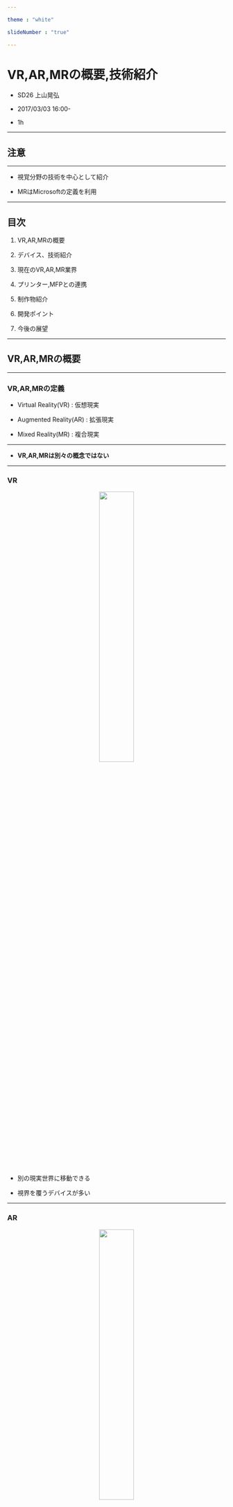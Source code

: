 ```yaml
---

theme : "white"

slideNumber : "true"

---
```


 

# VR,AR,MRの概要,技術紹介

- SD26 上山晃弘

- 2017/03/03 16:00-

- 1h

---

 

## 注意

----------

- 視覚分野の技術を中心として紹介

- MRはMicrosoftの定義を利用

---

 

## 目次

1. VR,AR,MRの概要

1. デバイス、技術紹介

1. 現在のVR,AR,MR業界

1. プリンター,MFPとの連携

1. 制作物紹介

1. 開発ポイント

1. 今後の展望

---

 

## VR,AR,MRの概要

---

 

### VR,AR,MRの定義

- Virtual Reality(VR) : 仮想現実

- Augmented Reality(AR) : 拡張現実

- Mixed Reality(MR) : 複合現実

 

----------

- **VR,AR,MRは別々の概念ではない**

---

 

### VR

<div style="text-align:center;">

  <img src="vr_image.png" style="width:40%;"/>

</div>

- 別の現実世界に移動できる

- 視界を覆うデバイスが多い

---

 

### AR

<div style="text-align:center;">

  <img src="ar_image.png" style="width:40%;"/>

</div>

- 現実世界に情報を付与する

- スマートフォンやカメラ付デバイスでの利用が多い

---

 

### MR

<div style="text-align:center;">

  <img src="mr_image.png" style="width:40%;"/>

</div>

- VRとARを合わせた現実世界で仮想空間に作用する

- 現状HoloLensのみ

---

 

### VR,AR,MRの分類

 ||AR|MR|VR|
 |:-:|:-:|:-:|
 |現実世界を拡張|○|○||
 |現実とホログラムの融合||○||
 |仮想世界へ導く||○|○|
 |現実世界の置き換え|||○|

---

 

<div style="text-align:center;">

  <img src="mr_ar_vr.png" style="width:100%;"/>

</div>

- VR,AR,MRは別々の概念ではない

----------

 

- 共通利点

  + 3Dを3Dのまま見られる

  + 移動できない画面から解放される

  + 入力機器の選択肢が増える

---

 

## デバイス,技術紹介

---

 

### VRデバイス

- 基本原理 : ディスプレイとセンサ

- グラフィック性能の向上

- ディスプレイ,センサの小型化

- ヘッドマウントディスプレイの製品化

<div style="text-align:center;">

  <img src="touch.jpg" style="width:60%;"/>

</div>

 

  + [Oculus Rift](https://www.oculus.com/)

---

 

1. パソコン、専用機器による高品質化

1. スマートフォンによる簡易動作

<div style="text-align:center;">

  <img src="psvr.jpg" style="width:50%;"/>

  <img src="hako.png" style="width:40%;"/>

</div>

 

  + [PSVR](http://www.jp.playstation.com/psvr/), [ハコスコ](https://hacosco.com/)

---

 

- 次世代VR

- PC接続型VR

  + ハンドトラッキング,モーショントラッキング

  + フェイストラッキング,アイトラッキング

  + 五感提示装置,フィードバック装置

<div style="text-align:center;">

  <img src="hand.jpg" style="width:40%;"/>

  <img src="fove.jpg" style="width:40%;"/>

</div>

 

  + [UnlimitedHand](http://unlimitedhand.com/), [FOVE 0](https://www.getfove.com/)

---

 

- 次世代VR

- スマホVR : DayDream

  + プロセッサ、グラフィック性能の向上

<div style="text-align:center;">

  <img src="daydream.jpg" style="width:80%;"/>

</div>

 

  + [DayDream](https://vr.google.com/daydream/)

---

 

- 基本技術

  + GPU

  + 高速、高精度なモーションセンサ情報

  + 低遅延,高視野角,高繊細ディスプレイ

<div style="text-align:center;">

  <img src="gpu.png" style="width:80%;"/>

</div>

---

 

### ARデバイス

- 基本原理 : ディスプレイとカメラ

- ディスプレイとカメラを標準搭載したスマートフォンにより普及

<div style="text-align:center;">

  <img src="ar_mark_image.jpg" style="width:60%;"/>

</div>

 

  + [ARToolKit](https://www.msoft.co.jp/ar/)

---

 

- 次世代AR

- 3DセンサAR : Tango

- 深度センサを内蔵 -> 地形認識

<div style="text-align:center;">

  <img src="tango.jpg" style="width:80%;"/>

</div>

 

  + [Tango](https://get.google.com/tango/)

---

 

- 基本技術

  + depthセンサ(3Dセンサ)

  + GPU

  + 高精度,高速画像処理

<div style="text-align:center;">

  <img src="ar_tango.png" style="width:80%;"/>

</div>

---

 

### MRデバイス

- HoloLens

  + Microsoftから発売

  + 頭部装着型PC

  + Windows10搭載

  + 日本では2017/1/18発売

  + 333,800円

    * [HoloLens](https://www.microsoft.com/microsoft-hololens/ja-jp)

<div style="text-align:center;">

  <img src="hololens.jpg" style="width:80%;"/>

</div>

---

 

- HoloLens単独動作が可能

  + PCとの接続ケーブルが不要

- 本体内蔵カメラのみでポジショントラッキング可能

- 外部の環境を反映して表示

  + スマートグラスではない

<div style="text-align:center;">

  <img src="googleglass.jpg" style="width:40%;"/>

  <img src="vive.png" style="width:40%;"/>

</div>

---

 

- HoloLensの説明

  + 機能

<div style="text-align:center;">

  <video data-autoplay loop="true" class="stretch" src="hololens_demo.mp4" style="width:100%;"></video>

</div>

---

 

- HoloLensのハード説明

  + 環境認識カメラ

  + Depthセンサ

  + RGBセンサ

<div style="text-align:center;">

  <img src="hololens_sensor.jpg" style="width:100%;"/>

</div>

---

 

- HoloLensのハード説明

  + 透過型ホログラフィックディスプレイ

    * 視野角:40度未満

    * 視野角1度あたり47ピクセル

<div style="text-align:center;">

  <img src="hololens_display.jpg" style="width:100%;"/>

</div>

---

 

- HoloLensのハード説明

  + 32bit CUP

  + メモリ : 64GB

  + RAM : 2GB

  + バッテリー : 2-3時間

<div style="text-align:center;">

  <img src="hololens_proc.jpg" style="width:100%;"/>

</div>

---

 

- HoloLensのソフト説明

  + ソフトウェア

    * 空間座標 : 自分の絶対位置を知ることができる

    * 視線入力 : 視線方向で対象を選択する

    * ジェスチャー入力 : 指によるタップ動作を認識可能

    * 音声入力 : Cortanaを介した入力が可能

    * 空間音響 : 指向性スピーカーにより音源の位置がわかる

    * 空間マッピング : 頭部のセンサで常にスキャン

    * 空間共有 : ネットワーク経由でマッピングデータの共有が可能

 

---

 

## 現在のVR,AR,MR業界

---

 

<div style="text-align:center;">

  <img src="vr_ar_co.jpg" style="width:100%;"/>

</div>

---

 

### VR業界

- ゲーム

- 広告

<div style="text-align:center;">

  <img src="vr_game1.jpg" style="width:45%;"/>

  <img src="vr_game2.png" style="width:45%;"/>

</div>

 

  + [ソードアート・オンライン ザ・ビギニング Sponsored by IBM](http://www.mugendai-web.jp/vrmmo-project/)

  + [Youtube](https://play.google.com/store/apps/details?id=com.google.android.apps.youtube.vr&hl=ja)

---

 

- 教育,医療

- 映像,アート

<div style="text-align:center;">

  <img src="vr_sample1.jpg" style="width:45%;"/>

  <img src="vr_sample2.jpg" style="width:45%;"/>

</div>

---

 

### AR業界

- ゲーム

- 広告

<div style="text-align:center;">

  <img src="pokemon.jpg" style="width:40%;"/>

  <img src="miku.jpg" style="width:30%;"/>

</div>

 

  + [ポケモンGO](http://www.pokemongo.jp/)

---

 

### MR業界

- 作業補助

- 医療,教育

<div style="text-align:center;">

  <img src="jal.jpg" style="width:45%;"/>

  <img src="hololens_sample1.jpg" style="width:45%;"/>

</div>

 

  + [JAL](http://press.jal.co.jp/ja/release/201604/002643.html?Fa=1)

---

 

## プリンター、MFPとの連携

---

 

### 製造、開発

- 操作アシスト(VR,MR)

- 作業練習(VR)

- プロトタイプ作成(VR,MR)

<div style="text-align:center;">

  <img src="copy_vr.png" style="width:30%;"/>

  <img src="copy.png" style="width:30%;"/>

</div>

---

 

### ソリューション

- 操作アシスト(MR)

- 設置デモ(MR)

- 操作ナビ(AR,MR)

- 修正箇所表示(AR,MR)

----------

 

- ネットワーク接続

---

 

## 制作物紹介

---

 

### VRデモ : 操作デモ

<div style="text-align:center;">

  <video data-autoplay loop="true" class="stretch" src="VR_demo.mp4"></video>

</div>

- OculusRift+LeapMotion

---

 

### MRデモ : 設置デモ

<div style="text-align:center;">

  <video data-autoplay loop="true" class="stretch" src="MR_demo.mp4"></video>

</div>

- HoloLens

---

 

## 開発ポイント

---

 

### 共通

- 開発環境

  + 統合開発環境

    * Visual Studio

  + ゲームエンジン

    * Unity,UnrealEngine

---

 

- ポイント

  + 体験を重視したソフトウェア作成

    * より体に近いデバイスのため不快感を与えやすい

  + UIの再構築

    * 既存のUIは2D用に調整されている

  + 体験状況によっては体験者以外にも内容が分かるようにする

---

 

### VR固有

- メリット

  + 各ゲームエンジンとの連携が協力

    * Unity,UnrealEngine

  + スマホ,PC両対応の開発が可能

  + VRデバイスの開発が盛ん

- デメリット

  + 作成リソースの増大

    * 背景,オブジェクト等の空間すべて

  + 遅延の発生が致命的な問題となる

    * 酔う

---

 

- ポイント

  + 体験者の予想通りの動きをさせる

  + 入力機器との連携が体験の質を高める

  + 酔わせない工夫が必要不可欠

---

 

### AR固有

- メリット

  + 豊富なARライブラリ

  + 普及したスマートフォンを利用できる

    * Depthセンサを内蔵した機種も発売

- デメリット

  + マーカ型ARの陳腐化

  + 動作デバイスとカメラの高性能化が求められる

    * 古いデバイスは動作しない場合がある

---

 

- ポイント

  + 顔認識などと組み合わせることで用途が広がる

  + ARライブラリの特性によって使い分けができる

---

 

### MR固有

- メリット

  + Microsoftが開発

    * Windows10が搭載

    * VisualStudioで開発可能

  + Unityとの連携を標準搭載

    * 動作確認、デバッグが容易に

- デメリット

  + UWPアプリのみが実行可能(32bit)

    * 既存のコード資産が利用できない場合がある

---

 

- HoloLensの開発環境

  + デバイスポータルにより状態取得が容易

  + マッピングデータの再利用ができる

---

 

- ポイント

  + VR,ARの知見の利用

  + ネットワークを利用した共有機能

---

 

## 今後の展望

---

 

### 技術連携

- ネットワーク

  + インフラとしての高速、大容量通信が必要

- 機械学習

  + 人工知能,情報処理分野で必須

- 入出力機器

  + マウス,キーボード以外のデバイス

  + 3D空間に対応した標準デバイスが必要

<div style="text-align:center;">

  <img src="AI.png" style="width:30%;"/>

</div>

---

 

### デバイスの多様性の増加

- VR : 入出力機器

- AR : 内部処理,ハードの高速化

- MR : 小型,高性能化

---

 

### デバイスの統合,置き換え

- Windows Mixed Realityの紹介

  + ~~Windows Holographic~~

  + Microsoftが進めているハード、ソフトの共通規格

  + [Windows Mixed Reality](https://blogs.windows.com/windowsexperience/2017/03/01/windows-mixed-reality-dev-kits-shipping-month/#ILgyl3ofFttpzLE4.97)

---

 

- ハードとしてのWindows Mixed Reality

  + Windows Mixed Reality対応デバイスの発売

  + インサイドアウト型のトラッキングシステムの公開

  + PCとの接続により価格を抑える

  + 複数企業とのVR型HMDの開発

    * Acer, Asus, Dell, HP, Lenovo

<div style="text-align:center;">

  <img src="acer_device.jpg" style="width:50%;"/>

</div>

---

 

- ソフトとしてのWindows Mixed Reality

  + Windows10の大型アップデートとして配信

  + UI,アプリを3D空間上で利用可能に

  + モーション入力インターフェースにも標準対応

  + 最新のCPUであればハイエンドモデルでなくても動作可能

  + [Windows10 Creators Update](https://www.microsoft.com/ja-jp/windows/upcoming-features)

---

 

<div style="text-align:center;">

<iframe data-autoplay width="1280" height="720" src="https://www.youtube.com/embed/rCRa_l8YZ7k" frameborder="0" allowfullscreen></iframe>

</div>

---